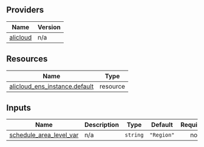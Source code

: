 <!-- BEGIN_TF_DOCS -->
## Providers

| Name | Version |
|------|---------|
| <a name="provider_alicloud"></a> [alicloud](#provider\_alicloud) | n/a |

## Resources

| Name | Type |
|------|------|
| [alicloud_ens_instance.default](https://registry.terraform.io/providers/hashicorp/alicloud/latest/docs/resources/ens_instance) | resource |

## Inputs

| Name | Description | Type | Default | Required |
|------|-------------|------|---------|:--------:|
| <a name="input_schedule_area_level_var"></a> [schedule\_area\_level\_var](#input\_schedule\_area\_level\_var) | n/a | `string` | `"Region"` | no |
<!-- END_TF_DOCS -->    